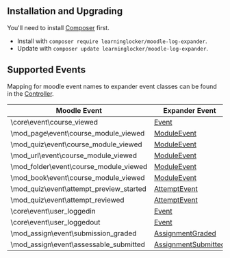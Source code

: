 ## Installation and Upgrading
You'll need to install [Composer](https://getcomposer.org/) first.

- Install with `composer require learninglocker/moodle-log-expander`.
- Update with `composer update learninglocker/moodle-log-expander`.


## Supported Events
Mapping for moodle event names to expander event classes can be found in the [Controller](../src/controller.php).

Moodle Event | Expander Event
--- | ---
\core\event\course_viewed | [Event](../src/events/Event.php)
\mod_page\event\course_module_viewed | [ModuleEvent](../src/events/ModuleEvent.php)
\mod_quiz\event\course_module_viewed | [ModuleEvent](../src/events/ModuleEvent.php)
\mod_url\event\course_module_viewed | [ModuleEvent](../src/events/ModuleEvent.php)
\mod_folder\event\course_module_viewed | [ModuleEvent](../src/events/ModuleEvent.php)
\mod_book\event\course_module_viewed | [ModuleEvent](../src/events/ModuleEvent.php)
\mod_quiz\event\attempt_preview_started | [AttemptEvent](../src/events/AttemptEvent.php)
\mod_quiz\event\attempt_reviewed | [AttemptEvent](../src/events/AttemptEvent.php)
\core\event\user_loggedin | [Event](../src/events/Event.php)
\core\event\user_loggedout | [Event](../src/events/Event.php)
\mod_assign\event\submission_graded | [AssignmentGraded](../src/events/AssignmentGraded.php)
\mod_assign\event\assessable_submitted | [AssignmentSubmitted](../src/events/AssignmentSubmitted.php)

